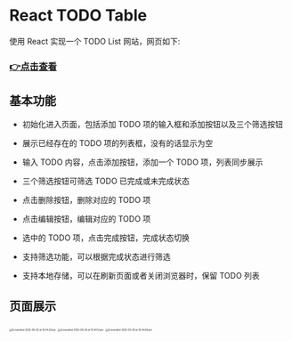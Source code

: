 # React TODO Table

使用 React 实现一个 TODO List 网站，网页如下:

### [👉点击查看](https://pu515.github.io/React-todo-app/)

## 基本功能



- 初始化进入页面，包括添加 TODO 项的输入框和添加按钮以及三个筛选按钮

- 展示已经存在的 TODO 项的列表框，没有的话显示为空

- 输入 TODO 内容，点击添加按钮，添加一个 TODO 项，列表同步展示

- 三个筛选按钮可筛选 TODO 已完成或未完成状态 

- 点击删除按钮，删除对应的 TODO 项

- 点击编辑按钮，编辑对应的 TODO 项

- 选中的 TODO 项，点击完成按钮，完成状态切换

- 支持筛选功能，可以根据完成状态进行筛选

- 支持本地存储，可以在刷新页面或者关闭浏览器时，保留 TODO 列表

  

## 页面展示

<img src="./image/Screenshot 2025-09-30 at 10.44.20 pm.png" alt="Screenshot 2025-09-30 at 10.44.20 pm" style="zoom:30%;" />

<img src="./image/Screenshot 2025-09-30 at 10.44.12 pm.png" alt="Screenshot 2025-09-30 at 10.44.12 pm" style="zoom:30%;" />

<img src="./image/Screenshot 2025-09-30 at 10.44.06 pm.png" alt="Screenshot 2025-09-30 at 10.44.06 pm" style="zoom:30%;" />
